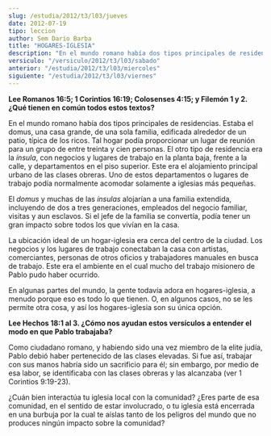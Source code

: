 ```yaml
---
slug: /estudia/2012/t3/l03/jueves
date: 2012-07-19
tipo: leccion
author: Sem Dario Barba
title: "HOGARES-IGLESIA"
description: "En el mundo romano había dos tipos principales de residencias. Estaba el domus,  una casa grande, de una sola familia, edificada alrededor de un patio, típica  de los ricos. Tal hogar podía proporcionar un lugar de reunión para un grupo de  entre treinta y cien personas."
versiculo: "/versiculo/2012/t3/l03/sabado"
anterior: "/estudia/2012/t3/l03/miercoles"
siguiente: "/estudia/2012/t3/l03/viernes"
---
```


**Lee Romanos 16:5; 1 Corintios 16:19; Colosenses 4:15; y Filemón 1 y 2. ¿Qué tienen en común todos estos textos?**

En el mundo romano había dos tipos principales de residencias. Estaba el domus, una casa grande, de una sola familia, edificada alrededor de un patio, típica de los ricos. Tal hogar podía proporcionar un lugar de reunión para un grupo de entre treinta y cien personas. El otro tipo de residencia era la _ínsula_, con negocios y lugares de trabajo en la planta baja, frente a la calle, y departamentos en el piso superior. Este era el alojamiento principal urbano de las clases obreras. Uno de estos departamentos o lugares de trabajo podía normalmente acomodar solamente a iglesias más pequeñas.

El _domus_ y muchas de las _ínsulas_ alojarían a una familia extendida, incluyendo de dos a tres generaciones, empleados del negocio familiar, visitas y aun esclavos. Si el jefe de la familia se convertía, podía tener un gran impacto sobre todos los que vivían en la casa.

La ubicación ideal de un hogar-iglesia era cerca del centro de la ciudad. Los negocios y los lugares de trabajo conectaban la casa con artistas, comerciantes, personas de otros oficios y trabajadores manuales en busca de trabajo. Este era el ambiente en el cual mucho del trabajo misionero de Pablo pudo haber ocurrido.

En algunas partes del mundo, la gente todavía adora en hogares-iglesia, a menudo porque eso es todo lo que tienen. O, en algunos casos, no se les permite otra cosa, y así los hogares-iglesia son su única opción.

**Lee Hechos 18:1 al 3. ¿Cómo nos ayudan estos versículos a entender el modo en que Pablo trabajaba?**

Como ciudadano romano, y habiendo sido una vez miembro de la elite judía, Pablo debió haber pertenecido de las clases elevadas. Si fue así, trabajar con sus manos habría sido un sacrificio para él; sin embargo, por medio de esa labor, se identificaba con las clases obreras y las alcanzaba (ver 1 Corintios 9:19-23).

¿Cuán bien interactúa tu iglesia local con la comunidad? ¿Eres parte de esa comunidad, en el sentido de estar involucrado, o tu iglesia está encerrada en una burbuja por la cual te aíslas tanto de los peligros del mundo que no produces ningún impacto sobre la comunidad?
